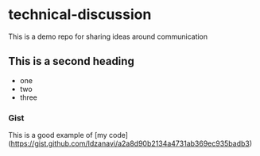 # technical-discussion
This is a demo repo for sharing ideas around communication


## This is a second heading

* one
* two
* three

### Gist

This is a good example of [my code] (https://gist.github.com/Idzanavi/a2a8d90b2134a4731ab369ec935badb3)
